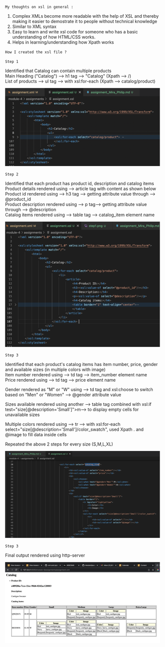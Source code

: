 `My thoughts on xsl in general :`

1. Complex XMLs become more readable with the help of XSL and thereby making it easier to demostrate it to people without technical knowledge
2. Similar to XML syntax
3. Easy to learn and write xsl code for someone who has a basic understanding of how HTML/CSS works.
4. Helps in learning/understanding how Xpath works

`How I created the xsl file ?`

`Step 1`

Identified that Catalog can contain multiple products  
Main Heading ("Catalog") --> h1 tag --> "Catalog" (Xpath --> /)  
List of products --> ul tag --> with xsl:for-each  (Xpath --> catalog/product)  

![image info](../assets/step1.png)

`Step 2`

Identified that each product has product id, description and catalog items    
Product details rendered using --> article tag with content as shown below    
Product id rendered using --> h3 tag --> getting attribute value through --> @product_id     
Product description rendered using --> p tag--> getting attribute value through --> @description    
Catalog items rendered using --> table tag --> catalog_item element name  

![image info](../assets/step2.png)

`Step 3`

Identified that each product's catalog items has item number, price, gender and available sizes (in multiple colors with image)  
Item number rendered using --> td tag --> item_number element name   
Price rendered using --> td tag --> price element name   

Gender rendered as "M" or "W" using --> td tag and xsl:choose to switch based on "Men" or "Women" --> @gender attribute value  

Sizes available rendered using another --> table tag combined with xsl:if test="size[@description='Small']">m--> to display empty cells for unavailable sizes  

Multiple colors rendered using --> tr --> with xsl:for-each select="size[@description='Small']/color_swatch", used Xpath . and @image to fill data inside cells  

Repeated the above 2 steps for every size (S,M,L,XL)  

![image info](../assets/step3.png)

`Step 3`

Final output rendered using http-server  

![image info](../assets/step4.png)
